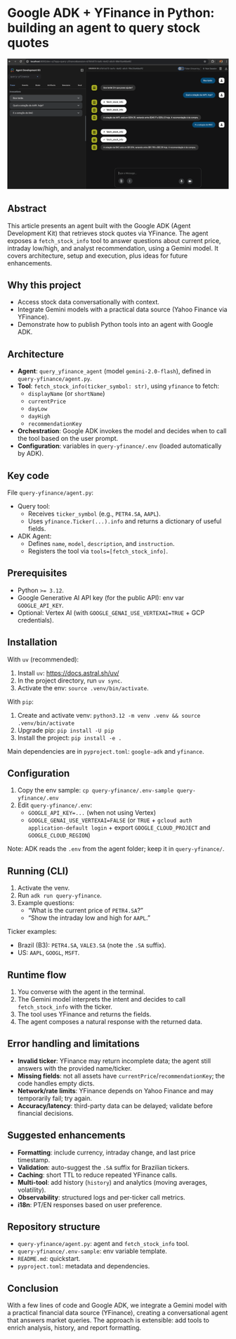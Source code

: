 # Google ADK + YFinance in Python: building an agent to query stock quotes

![Screenshot – Google ADK + YFinance](images/google-adk.png)

## Abstract
This article presents an agent built with the Google ADK (Agent Development Kit) that retrieves stock quotes via YFinance. The agent exposes a `fetch_stock_info` tool to answer questions about current price, intraday low/high, and analyst recommendation, using a Gemini model. It covers architecture, setup and execution, plus ideas for future enhancements.

## Why this project
- Access stock data conversationally with context.
- Integrate Gemini models with a practical data source (Yahoo Finance via YFinance).
- Demonstrate how to publish Python tools into an agent with Google ADK.

## Architecture
- **Agent**: `query_yfinance_agent` (model `gemini-2.0-flash`), defined in `query-yfinance/agent.py`.
- **Tool**: `fetch_stock_info(ticker_symbol: str)`, using `yfinance` to fetch:
  - `displayName` (or `shortName`)
  - `currentPrice`
  - `dayLow`
  - `dayHigh`
  - `recommendationKey`
- **Orchestration**: Google ADK invokes the model and decides when to call the tool based on the user prompt.
- **Configuration**: variables in `query-yfinance/.env` (loaded automatically by ADK).

## Key code
File `query-yfinance/agent.py`:
- Query tool:
  - Receives `ticker_symbol` (e.g., `PETR4.SA`, `AAPL`).
  - Uses `yfinance.Ticker(...).info` and returns a dictionary of useful fields.
- ADK Agent:
  - Defines `name`, `model`, `description`, and `instruction`.
  - Registers the tool via `tools=[fetch_stock_info]`.

## Prerequisites
- Python `>= 3.12`.
- Google Generative AI API key (for the public API): env var `GOOGLE_API_KEY`.
- Optional: Vertex AI (with `GOOGLE_GENAI_USE_VERTEXAI=TRUE` + GCP credentials).

## Installation
With `uv` (recommended):
1. Install `uv`: https://docs.astral.sh/uv/
2. In the project directory, run `uv sync`.
3. Activate the env: `source .venv/bin/activate`.

With `pip`:
1. Create and activate venv: `python3.12 -m venv .venv && source .venv/bin/activate`
2. Upgrade pip: `pip install -U pip`
3. Install the project: `pip install -e .`

Main dependencies are in `pyproject.toml`: `google-adk` and `yfinance`.

## Configuration
1. Copy the env sample: `cp query-yfinance/.env-sample query-yfinance/.env`
2. Edit `query-yfinance/.env`:
   - `GOOGLE_API_KEY=...` (when not using Vertex)
   - `GOOGLE_GENAI_USE_VERTEXAI=FALSE` (or `TRUE` + `gcloud auth application-default login` + export `GOOGLE_CLOUD_PROJECT` and `GOOGLE_CLOUD_REGION`)

Note: ADK reads the `.env` from the agent folder; keep it in `query-yfinance/`.

## Running (CLI)
1. Activate the venv.
2. Run `adk run query-yfinance`.
3. Example questions:
   - “What is the current price of `PETR4.SA`?”
   - “Show the intraday low and high for `AAPL`.”

Ticker examples:
- Brazil (B3): `PETR4.SA`, `VALE3.SA` (note the `.SA` suffix).
- US: `AAPL`, `GOOGL`, `MSFT`.

## Runtime flow
1. You converse with the agent in the terminal.
2. The Gemini model interprets the intent and decides to call `fetch_stock_info` with the ticker.
3. The tool uses YFinance and returns the fields.
4. The agent composes a natural response with the returned data.

## Error handling and limitations
- **Invalid ticker**: YFinance may return incomplete data; the agent still answers with the provided name/ticker.
- **Missing fields**: not all assets have `currentPrice`/`recommendationKey`; the code handles empty dicts.
- **Network/rate limits**: YFinance depends on Yahoo Finance and may temporarily fail; try again.
- **Accuracy/latency**: third-party data can be delayed; validate before financial decisions.

## Suggested enhancements
- **Formatting**: include currency, intraday change, and last price timestamp.
- **Validation**: auto-suggest the `.SA` suffix for Brazilian tickers.
- **Caching**: short TTL to reduce repeated YFinance calls.
- **Multi-tool**: add history (`history`) and analytics (moving averages, volatility).
- **Observability**: structured logs and per-ticker call metrics.
- **i18n**: PT/EN responses based on user preference.

## Repository structure
- `query-yfinance/agent.py`: agent and `fetch_stock_info` tool.
- `query-yfinance/.env-sample`: env variable template.
- `README.md`: quickstart.
- `pyproject.toml`: metadata and dependencies.

## Conclusion
With a few lines of code and Google ADK, we integrate a Gemini model with a practical financial data source (YFinance), creating a conversational agent that answers market queries. The approach is extensible: add tools to enrich analysis, history, and report formatting.
